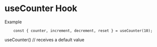 # useCounter Hook

Example

```
    const { counter, increment, decrement, reset } = useCounter(10);
```

useCounter()  // receives a default value